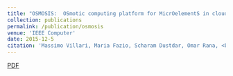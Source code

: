 ```yaml
---
title: "OSMOSIS:  OSmotic computing platform for MicrOelementS in cloud, edge and Internet of thingS"
collection: publications
permalink: /publication/osmosis
venue: 'IEEE Computer'
date: 2015-12-5
citation: 'Massimo Villari, Maria Fazio, Scharam Dustdar, Omar Rana, <b>Devki Nandan Jha</b>, & Rajiv Ranjan. (2019). <i> IEEE Computer</i>. '
---
```

[PDF](https://ieeexplore.ieee.org/stamp/stamp.jsp?arnumber=8781958)

